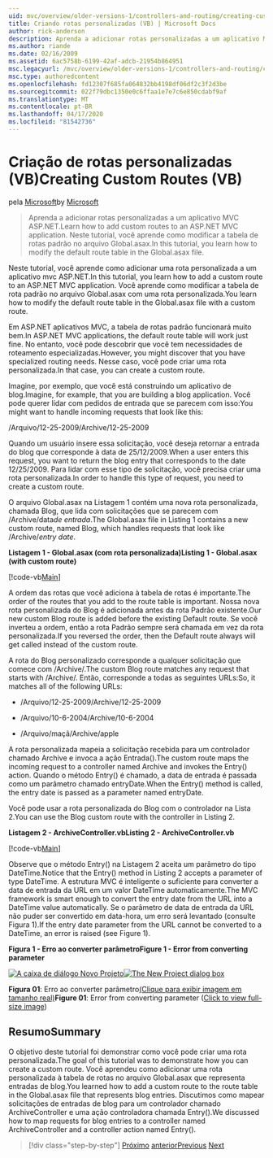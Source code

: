 ```yaml
---
uid: mvc/overview/older-versions-1/controllers-and-routing/creating-custom-routes-vb
title: Criando rotas personalizadas (VB) | Microsoft Docs
author: rick-anderson
description: Aprenda a adicionar rotas personalizadas a um aplicativo MVC ASP.NET. Neste tutorial, você aprende como modificar a tabela de rotas padrão no arquivo Global.asax.
ms.author: riande
ms.date: 02/16/2009
ms.assetid: 6ac5758b-6199-42af-adcb-21954b864951
msc.legacyurl: /mvc/overview/older-versions-1/controllers-and-routing/creating-custom-routes-vb
msc.type: authoredcontent
ms.openlocfilehash: fd12307f685fa064832bb4198df06df2c3f2d3be
ms.sourcegitcommit: 022f79dbc1350e0c6ffaa1e7e7c6e850cdabf9af
ms.translationtype: MT
ms.contentlocale: pt-BR
ms.lasthandoff: 04/17/2020
ms.locfileid: "81542736"
---
```

# <a name="creating-custom-routes-vb"></a><span data-ttu-id="5a112-104">Criação de rotas personalizadas (VB)</span><span class="sxs-lookup"><span data-stu-id="5a112-104">Creating Custom Routes (VB)</span></span>

<span data-ttu-id="5a112-105">pela [Microsoft](https://github.com/microsoft)</span><span class="sxs-lookup"><span data-stu-id="5a112-105">by [Microsoft](https://github.com/microsoft)</span></span>

> <span data-ttu-id="5a112-106">Aprenda a adicionar rotas personalizadas a um aplicativo MVC ASP.NET.</span><span class="sxs-lookup"><span data-stu-id="5a112-106">Learn how to add custom routes to an ASP.NET MVC application.</span></span> <span data-ttu-id="5a112-107">Neste tutorial, você aprende como modificar a tabela de rotas padrão no arquivo Global.asax.</span><span class="sxs-lookup"><span data-stu-id="5a112-107">In this tutorial, you learn how to modify the default route table in the Global.asax file.</span></span>

<span data-ttu-id="5a112-108">Neste tutorial, você aprende como adicionar uma rota personalizada a um aplicativo mvc ASP.NET.</span><span class="sxs-lookup"><span data-stu-id="5a112-108">In this tutorial, you learn how to add a custom route to an ASP.NET MVC application.</span></span> <span data-ttu-id="5a112-109">Você aprende como modificar a tabela de rota padrão no arquivo Global.asax com uma rota personalizada.</span><span class="sxs-lookup"><span data-stu-id="5a112-109">You learn how to modify the default route table in the Global.asax file with a custom route.</span></span>

<span data-ttu-id="5a112-110">Em ASP.NET aplicativos MVC, a tabela de rotas padrão funcionará muito bem.</span><span class="sxs-lookup"><span data-stu-id="5a112-110">In ASP.NET MVC applications, the default route table will work just fine.</span></span> <span data-ttu-id="5a112-111">No entanto, você pode descobrir que você tem necessidades de roteamento especializadas.</span><span class="sxs-lookup"><span data-stu-id="5a112-111">However, you might discover that you have specialized routing needs.</span></span> <span data-ttu-id="5a112-112">Nesse caso, você pode criar uma rota personalizada.</span><span class="sxs-lookup"><span data-stu-id="5a112-112">In that case, you can create a custom route.</span></span>

<span data-ttu-id="5a112-113">Imagine, por exemplo, que você está construindo um aplicativo de blog.</span><span class="sxs-lookup"><span data-stu-id="5a112-113">Imagine, for example, that you are building a blog application.</span></span> <span data-ttu-id="5a112-114">Você pode querer lidar com pedidos de entrada que se parecem com isso:</span><span class="sxs-lookup"><span data-stu-id="5a112-114">You might want to handle incoming requests that look like this:</span></span>

<span data-ttu-id="5a112-115">/Arquivo/12-25-2009</span><span class="sxs-lookup"><span data-stu-id="5a112-115">/Archive/12-25-2009</span></span>

<span data-ttu-id="5a112-116">Quando um usuário insere essa solicitação, você deseja retornar a entrada do blog que corresponde à data de 25/12/2009.</span><span class="sxs-lookup"><span data-stu-id="5a112-116">When a user enters this request, you want to return the blog entry that corresponds to the date 12/25/2009.</span></span> <span data-ttu-id="5a112-117">Para lidar com esse tipo de solicitação, você precisa criar uma rota personalizada.</span><span class="sxs-lookup"><span data-stu-id="5a112-117">In order to handle this type of request, you need to create a custom route.</span></span>

<span data-ttu-id="5a112-118">O arquivo Global.asax na Listagem 1 contém uma nova rota personalizada, chamada Blog, que lida com solicitações que se parecem com /Archive/data*de entrada*.</span><span class="sxs-lookup"><span data-stu-id="5a112-118">The Global.asax file in Listing 1 contains a new custom route, named Blog, which handles requests that look like /Archive/*entry date*.</span></span>

<span data-ttu-id="5a112-119">**Listagem 1 - Global.asax (com rota personalizada)**</span><span class="sxs-lookup"><span data-stu-id="5a112-119">**Listing 1 - Global.asax (with custom route)**</span></span>

[!code-vb[Main](creating-custom-routes-vb/samples/sample1.vb)]

<span data-ttu-id="5a112-120">A ordem das rotas que você adiciona à tabela de rotas é importante.</span><span class="sxs-lookup"><span data-stu-id="5a112-120">The order of the routes that you add to the route table is important.</span></span> <span data-ttu-id="5a112-121">Nossa nova rota personalizada do Blog é adicionada antes da rota Padrão existente.</span><span class="sxs-lookup"><span data-stu-id="5a112-121">Our new custom Blog route is added before the existing Default route.</span></span> <span data-ttu-id="5a112-122">Se você inverteu a ordem, então a rota Padrão sempre será chamada em vez da rota personalizada.</span><span class="sxs-lookup"><span data-stu-id="5a112-122">If you reversed the order, then the Default route always will get called instead of the custom route.</span></span>

<span data-ttu-id="5a112-123">A rota do Blog personalizado corresponde a qualquer solicitação que comece com /Archive/.</span><span class="sxs-lookup"><span data-stu-id="5a112-123">The custom Blog route matches any request that starts with /Archive/.</span></span> <span data-ttu-id="5a112-124">Então, corresponde a todas as seguintes URLs:</span><span class="sxs-lookup"><span data-stu-id="5a112-124">So, it matches all of the following URLs:</span></span>

- <span data-ttu-id="5a112-125">/Arquivo/12-25-2009</span><span class="sxs-lookup"><span data-stu-id="5a112-125">/Archive/12-25-2009</span></span>

- <span data-ttu-id="5a112-126">/Arquivo/10-6-2004</span><span class="sxs-lookup"><span data-stu-id="5a112-126">/Archive/10-6-2004</span></span>

- <span data-ttu-id="5a112-127">/Arquivo/maçã</span><span class="sxs-lookup"><span data-stu-id="5a112-127">/Archive/apple</span></span>

<span data-ttu-id="5a112-128">A rota personalizada mapeia a solicitação recebida para um controlador chamado Archive e invoca a ação Entrada().</span><span class="sxs-lookup"><span data-stu-id="5a112-128">The custom route maps the incoming request to a controller named Archive and invokes the Entry() action.</span></span> <span data-ttu-id="5a112-129">Quando o método Entry() é chamado, a data de entrada é passada como um parâmetro chamado entryDate.</span><span class="sxs-lookup"><span data-stu-id="5a112-129">When the Entry() method is called, the entry date is passed as a parameter named entryDate.</span></span>

<span data-ttu-id="5a112-130">Você pode usar a rota personalizada do Blog com o controlador na Lista 2.</span><span class="sxs-lookup"><span data-stu-id="5a112-130">You can use the Blog custom route with the controller in Listing 2.</span></span>

<span data-ttu-id="5a112-131">**Listagem 2 - ArchiveController.vb**</span><span class="sxs-lookup"><span data-stu-id="5a112-131">**Listing 2 - ArchiveController.vb**</span></span>

[!code-vb[Main](creating-custom-routes-vb/samples/sample2.vb)]

<span data-ttu-id="5a112-132">Observe que o método Entry() na Listagem 2 aceita um parâmetro do tipo DateTime.</span><span class="sxs-lookup"><span data-stu-id="5a112-132">Notice that the Entry() method in Listing 2 accepts a parameter of type DateTime.</span></span> <span data-ttu-id="5a112-133">A estrutura MVC é inteligente o suficiente para converter a data de entrada da URL em um valor DateTime automaticamente.</span><span class="sxs-lookup"><span data-stu-id="5a112-133">The MVC framework is smart enough to convert the entry date from the URL into a DateTime value automatically.</span></span> <span data-ttu-id="5a112-134">Se o parâmetro de data de entrada da URL não puder ser convertido em data-hora, um erro será levantado (consulte Figura 1).</span><span class="sxs-lookup"><span data-stu-id="5a112-134">If the entry date parameter from the URL cannot be converted to a DateTime, an error is raised (see Figure 1).</span></span>

<span data-ttu-id="5a112-135">**Figura 1 - Erro ao converter parâmetro**</span><span class="sxs-lookup"><span data-stu-id="5a112-135">**Figure 1 - Error from converting parameter**</span></span>

<span data-ttu-id="5a112-136">[![A caixa de diálogo Novo Projeto](creating-custom-routes-vb/_static/image1.jpg)](creating-custom-routes-vb/_static/image1.png)</span><span class="sxs-lookup"><span data-stu-id="5a112-136">[![The New Project dialog box](creating-custom-routes-vb/_static/image1.jpg)](creating-custom-routes-vb/_static/image1.png)</span></span>

<span data-ttu-id="5a112-137">**Figura 01**: Erro ao converter parâmetro[(Clique para exibir imagem em tamanho real)](creating-custom-routes-vb/_static/image2.png)</span><span class="sxs-lookup"><span data-stu-id="5a112-137">**Figure 01**: Error from converting parameter ([Click to view full-size image](creating-custom-routes-vb/_static/image2.png))</span></span>

## <a name="summary"></a><span data-ttu-id="5a112-138">Resumo</span><span class="sxs-lookup"><span data-stu-id="5a112-138">Summary</span></span>

<span data-ttu-id="5a112-139">O objetivo deste tutorial foi demonstrar como você pode criar uma rota personalizada.</span><span class="sxs-lookup"><span data-stu-id="5a112-139">The goal of this tutorial was to demonstrate how you can create a custom route.</span></span> <span data-ttu-id="5a112-140">Você aprendeu como adicionar uma rota personalizada à tabela de rotas no arquivo Global.asax que representa entradas de blog.</span><span class="sxs-lookup"><span data-stu-id="5a112-140">You learned how to add a custom route to the route table in the Global.asax file that represents blog entries.</span></span> <span data-ttu-id="5a112-141">Discutimos como mapear solicitações de entradas de blog para um controlador chamado ArchiveController e uma ação controladora chamada Entry().</span><span class="sxs-lookup"><span data-stu-id="5a112-141">We discussed how to map requests for blog entries to a controller named ArchiveController and a controller action named Entry().</span></span>

> [!div class="step-by-step"]
> <span data-ttu-id="5a112-142">[Próximo](asp-net-mvc-controller-overview-vb.md)
> [anterior](creating-a-route-constraint-vb.md)</span><span class="sxs-lookup"><span data-stu-id="5a112-142">[Previous](asp-net-mvc-controller-overview-vb.md)
[Next](creating-a-route-constraint-vb.md)</span></span>
